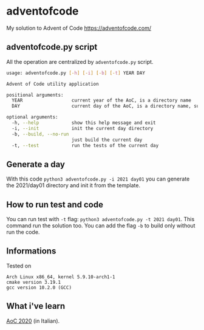 # adventofcode

My solution to Advent of Code
https://adventofcode.com/

## adventofcode.py script

All the operation are centralized by `adventofcode.py` script.

```bash
usage: adventofcode.py [-h] [-i] [-b] [-t] YEAR DAY

Advent of Code utility application

positional arguments:
  YEAR                  current year of the AoC, is a directory name
  DAY                   current day of the AoC, is a directory name, subdirectory of YEAR

optional arguments:
  -h, --help            show this help message and exit
  -i, --init            init the current day directory
  -b, --build, --no-run
                        just build the current day
  -t, --test            run the tests of the current day
```

## Generate a day

With this code `python3 adventofcode.py -i 2021 day01` you can generate the 2021/day01 directory and init it from the
template.

## How to run test and code

You can run test with `-t` flag: `python3 adventofcode.py -t 2021 day01`. This command run the solution too. You can add
the flag `-b` to build only without run the code.

## Informations

Tested on

```
Arch Linux x86_64, kernel 5.9.10-arch1-1 
cmake version 3.19.1
gcc version 10.2.0 (GCC) 
```

## What i've learn

[AoC 2020](2020/aoc_learn.md) (in Italian).
